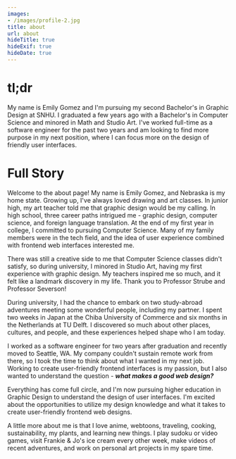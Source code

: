 ```yaml
---
images:
- /images/profile-2.jpg
title: about
url: about
hideTitle: true
hideExif: true
hideDate: true
---
```


<div align="left-aligned">
	<h1>tl;dr</h1>
	<p>
		My name is Emily Gomez and I'm pursuing my second Bachelor's in Graphic Design at SNHU. I graduated a few years ago with a Bachelor's in Computer Science and minored in Math and Studio Art. I've worked full-time as a software engineer for the past two years and am looking to find more purpose in my next position, where I can focus more on the design of friendly user interfaces.
	</p>
	<h1>Full Story</h1>
	<p>
        Welcome to the about page! My name is Emily Gomez, and Nebraska is my home state. Growing up, I've always loved drawing and art classes. In junior high, my art teacher told me that graphic design would be my calling. In high school, three career paths intrigued me -  graphic design, computer science, and foreign language translation. At the end of my first year in college, I committed to pursuing Computer Science. Many of my family members were in the tech field, and the idea of user experience combined with frontend web interfaces interested me.
	</p>
	<p>
		There was still a creative side to me that Computer Science classes didn't satisfy, so during university, I minored in Studio Art, having my first experience with graphic design. My teachers inspired me so much, and it felt like a landmark discovery in my life. Thank you to Professor Strube and Professor Severson!
	</p>
	<p>
		During university, I had the chance to embark on two study-abroad adventures meeting some wonderful people, including my partner. I spent two weeks in Japan at the Chiba University of Commerce and six months in the Netherlands at TU Delft. I discovered so much about other places, cultures, and people, and these experiences helped shape who I am today.
	</p>
	<p>
		I worked as a software engineer for two years after graduation and recently moved to Seattle, WA. My company couldn't sustain remote work from there, so I took the time to think about what I wanted in my next job. Working to create user-friendly frontend interfaces is my passion, but I also wanted to understand the question - <b><i>what makes a good web design?</i></b>
	<p>
		Everything has come full circle, and I'm now pursuing higher education in Graphic Design to understand the design of user interfaces. I'm excited about the opportunities to utilize my design knowledge and what it takes to create user-friendly frontend web designs.
	</p>
	<p>
		A little more about me is that I love anime, webtoons, traveling, cooking, sustainability, my plants, and learning new things. I play sudoku or video games, visit Frankie & Jo's ice cream every other week, make videos of recent adventures, and work on personal art projects in my spare time.
	</p>
</div>
